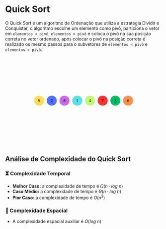 # Quick Sort

O Quick Sort é um algoritmo de Ordenação que utiliza a estratégia Dividir e Conquistar, o algoritmo escolhe um elemento como pivô, particiona o vetor em `elementos < pivô`, `elementos > pivô` e coloca o pivô na sua posição correta no vetor ordenado, após colocar o pivô na posição correta é realizado os mesmo passos para o subvetores de `elementos < pivô` e `elementos > pivô`.

![](https://github.com/sc-math/Sort-Algorithms/blob/main/Quick%20Sort/quick_sort_example.gif)

## Análise de Complexidade do Quick Sort

### ⏳ Complexidade Temporal
- **Melhor Caso:** a complexidade de tempo é $Ω(n \cdot log\ n)$
- **Caso Médio:** a complexidade de tempo é $Θ(n \cdot log\ n)$
- **Pior Caso:** a complexidade de tempo é $O(n^2)$

### 💽 Complexidade Espacial

- A complexidade espacial auxiliar é $O(log\ n)$

